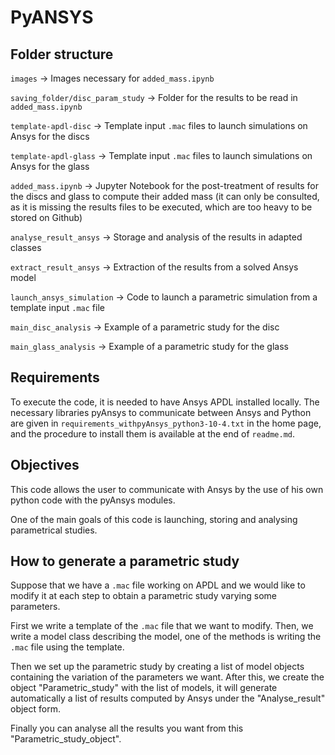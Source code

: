 # PyANSYS

## Folder structure

```images``` &rarr; Images necessary for ```added_mass.ipynb```

```saving_folder/disc_param_study``` &rarr; Folder for the results to be read in ```added_mass.ipynb```

```template-apdl-disc``` &rarr; Template input ```.mac``` files to launch simulations on Ansys for the discs

```template-apdl-glass``` &rarr; Template input ```.mac``` files to launch simulations on Ansys for the glass

```added_mass.ipynb``` &rarr; Jupyter Notebook for the post-treatment of results for the discs and glass to compute their added mass (it can only be consulted, as it is missing the results files to be executed, which are too heavy to be stored on Github)

```analyse_result_ansys``` &rarr; Storage and analysis of the results in adapted classes

```extract_result_ansys``` &rarr; Extraction of the results from a solved Ansys model

```launch_ansys_simulation``` &rarr; Code to launch a parametric simulation from a template input ```.mac``` file

```main_disc_analysis``` &rarr; Example of a parametric study for the disc

```main_glass_analysis``` &rarr; Example of a parametric study for the glass

## Requirements

To execute the code, it is needed to have Ansys APDL installed locally. The necessary libraries pyAnsys to communicate between Ansys and Python are given in ```requirements_withpyAnsys_python3-10-4.txt``` in the home page, and the procedure to install them is available at the end of ```readme.md```.

## Objectives

This code allows the user to communicate with Ansys by the use of his own python code with the pyAnsys modules. 

One of the main goals of this code is launching, storing and analysing parametrical studies.

## How to generate a parametric study

Suppose that we have a ```.mac``` file working on APDL and we would like to modify it at each step to obtain a parametric study varying some parameters.

First we write a template of the ```.mac``` file that we want to modify. Then, we write a model class describing the model, one of the methods is writing the ```.mac``` file using the template. 

Then we set up the parametric study by creating a list of model objects containing the variation of the parameters we want. After this, we create the object "Parametric_study" with the list of models, it will generate automatically a list of results computed by Ansys under the "Analyse_result" object form. 

Finally you can analyse all the results you want from this "Parametric_study_object".
